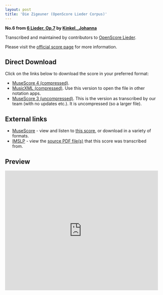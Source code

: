 ```yaml
---
layout: post
title: 'Die Zigeuner (OpenScore Lieder Corpus)'
---
```


__No.6 from [6 Lieder, Op.7](https://fourscoreandmore.org/openscore/lieder/Kinkel,_Johanna/6_Lieder,_Op.7/) by [Kinkel,_Johanna](https://fourscoreandmore.org/openscore/lieder/Kinkel,_Johanna)__

Transcribed and maintained by contributors to [OpenScore Lieder].

Please visit the [official score page] for more information.

[official score page]: https://musescore.com/openscore-lieder-corpus/scores/6153442
[OpenScore Lieder]: https://musescore.com/openscore-lieder-corpus

## Direct Download

Click on the links below to download the score in your preferred format:
- [MuseScore 4 (compressed)](https://github.com/openscore/lieder/blob/main/scores/Kinkel,_Johanna/6_Lieder,_Op.7/6_Die_Zigeuner/lc6153442.mscz?raw=true).
- [MusicXML (compressed)](https://github.com/openscore/lieder/blob/main/scores/Kinkel,_Johanna/6_Lieder,_Op.7/6_Die_Zigeuner/lc6153442.mxl?raw=true). Use this version to open the file in other notation apps.
- [MuseScore 3 (uncompressed)](https://github.com/openscore/lieder/blob/main/scores/Kinkel,_Johanna/6_Lieder,_Op.7/6_Die_Zigeuner/lc6153442.mscx?raw=true). This is the version as transcribed by our team (with no updates etc.). It is uncompressed (so a larger file).

## External links

- [MuseScore] - view and listen to [this score][MuseScore], or download in a variety of formats.
- [IMSLP] - view the [source PDF file(s)][IMSLP] that this score was transcribed from.

[MuseScore]: https://musescore.com/score/6153442
[IMSLP]: https://imslp.org/wiki/Special:ReverseLookup/617921

## Preview

<iframe width="100%" height="394" src="https://musescore.com/openscore-lieder-corpus/scores/6153442/embed" frameborder="0" allowfullscreen allow="autoplay; fullscreen"></iframe>
